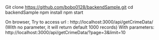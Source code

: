 Git clone https://github.com/bobo0128/backendSample.git
cd backendSample 
npm install
npm start

On browser, Try to access url : http://localhost:3000/api/getCrimeData/   (With no parameter, it will return default 1000 records)
With parameters: http://localhost:3000/api/getCrimeData/?page=3&limit=10  
